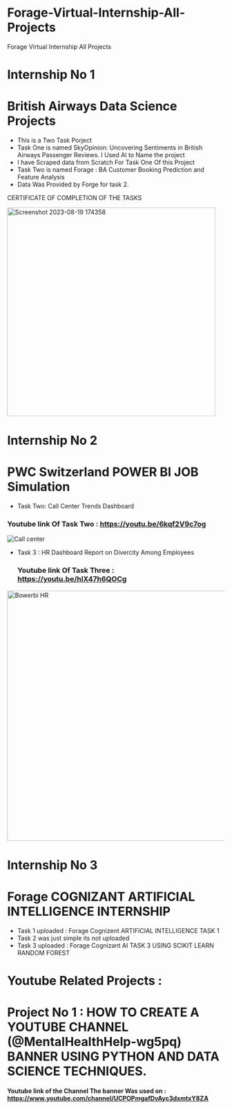 # Forage-Virtual-Internship-All-Projects
Forage Virtual Internship All Projects

# Internship No 1
# British Airways Data Science Projects 
* This is a Two Task Porject
* Task One is named SkyOpinion: Uncovering Sentiments in British Airways Passenger Reviews. I Used AI to Name the project
* I have Scraped data from Scratch For Task One Of this Project 
* Task Two is named Forage : BA Customer Booking Prediction and Feature Analysis
* Data Was Provided by Forge for task 2.
   
CERTIFICATE OF COMPLETION OF THE TASKS 

<img width="482" alt="Screenshot 2023-08-19 174358" src="https://github.com/gitAkashDass/Forage-Virtual-Internship-All-Projects/assets/122095100/3e43e384-e5ad-4bf4-a191-8e6b2f80766e">

# Internship No 2
# PWC  Switzerland POWER BI JOB Simulation 
* Task Two: Call Center Trends Dashboard
### Youtube link Of Task Two : https://youtu.be/6kqf2V9c7og
![Call center](https://github.com/gitAkashDass/Forage-Virtual-Internship-All-Projects/assets/122095100/a2d95512-62e0-41db-82d7-c6c4d868cabc)

* Task 3 : HR Dashboard Report on Divercity Among Employees
  ### Youtube link Of Task Three : https://youtu.be/hIX47h6QOCg
<img width="578" alt="Bowerbi HR" src="https://github.com/gitAkashDass/Forage-Virtual-Internship-All-Projects/assets/122095100/98e8a9a9-552b-48dc-9118-c9b569224f59">



# Internship No 3
# Forage COGNIZANT ARTIFICIAL INTELLIGENCE INTERNSHIP
* Task 1 uploaded : Forage Cognizent ARTIFICIAL INTELLIGENCE TASK 1
* Task 2 was just simple its not uploaded 
* Task 3 uploaded : Forage Cognizant AI TASK 3 USING SCIKIT LEARN RANDOM FOREST


# Youtube Related  Projects :
# Project No 1 : HOW TO CREATE A YOUTUBE CHANNEL (@MentalHealthHelp-wg5pq) BANNER USING PYTHON AND DATA SCIENCE TECHNIQUES.
#### Youtube link of the Channel The banner Was used on : https://www.youtube.com/channel/UCPOPmgafDvAyc3dxmtxY8ZA
